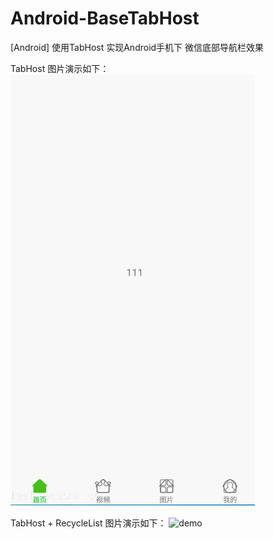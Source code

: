 # Android-BaseTabHost
[Android] 使用TabHost 实现Android手机下 微信底部导航栏效果

TabHost 图片演示如下：
![demo](art/TabHost_show.gif)


TabHost + RecycleList 图片演示如下：
![demo](art/Tabhost_XRecylist.gif)
